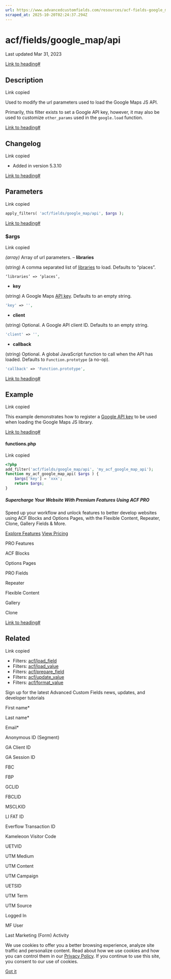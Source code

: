 ```yaml
---
url: https://www.advancedcustomfields.com/resources/acf-fields-google_map-api
scraped_at: 2025-10-20T02:24:37.294Z
---
```


# acf/fields/google\_map/api

Last updated Mar 31, 2023

[Link to heading#](https://www.advancedcustomfields.com/resources/acf-fields-google_map-api/#description)

## Description

Link copied

Used to modify the url parameters used to load the Google Maps JS API.

Primarily, this filter exists to set a Google API key, however, it may also be used to customize `other_params` used in the `google.load` function.

[Link to heading#](https://www.advancedcustomfields.com/resources/acf-fields-google_map-api/#changelog)

## Changelog

Link copied

- Added in version 5.3.10

[Link to heading#](https://www.advancedcustomfields.com/resources/acf-fields-google_map-api/#parameters)

## Parameters

Link copied

```php
apply_filters( 'acf/fields/google_map/api', $args );
```

[Link to heading#](https://www.advancedcustomfields.com/resources/acf-fields-google_map-api/#args)

### $args

Link copied

_(array)_ Array of url parameters.
– **libraries**

(string) A comma separated list of [libraries](https://developers.google.com/maps/documentation/javascript/libraries) to load. Defaults to “places”.
~~~
‘libraries’ => ‘places’,
~~~

- **key**


(string) A Google Maps [API key](https://developers.google.com/maps/documentation/javascript/get-api-key). Defaults to an empty string.


```php
'key' => '',
```

- **client**


(string) Optional. A Google API client ID. Defaults to an empty string.


```php
'client' => '',
```

- **callback**


(string) Optional. A global JavaScript function to call when the API has loaded. Defaults to `Function.prototype` (a no-op).


```php
'callback' => 'Function.prototype',
```


[Link to heading#](https://www.advancedcustomfields.com/resources/acf-fields-google_map-api/#example)

## Example

Link copied

This example demonstrates how to register a [Google API key](https://developers.google.com/maps/documentation/javascript/get-api-key) to be used when loading the Google Maps JS library.

[Link to heading#](https://www.advancedcustomfields.com/resources/acf-fields-google_map-api/#functionsphp)

#### functions.php

Link copied

```php
<?php
add_filter('acf/fields/google_map/api', 'my_acf_google_map_api');
function my_acf_google_map_api( $args ) {
    $args['key'] = 'xxx';
    return $args;
}
```

##### Supercharge Your Website With Premium Features Using ACF PRO

Speed up your workflow and unlock features to better develop websites using ACF Blocks and Options Pages, with the Flexible Content, Repeater,
Clone, Gallery Fields & More.


[Explore Features](https://www.advancedcustomfields.com/pro/) [View Pricing](https://www.advancedcustomfields.com/pro/#pricing-table/)

PRO Features

ACF Blocks

Options Pages

PRO Fields

Repeater

Flexible Content

Gallery

Clone

[Link to heading#](https://www.advancedcustomfields.com/resources/acf-fields-google_map-api/#related)

## Related

Link copied

- Filters: [acf/load\_field](https://www.advancedcustomfields.com/resources/acf-load_field/)
- Filters: [acf/load\_value](https://www.advancedcustomfields.com/resources/acf-load_value/)
- Filters: [acf/prepare\_field](https://www.advancedcustomfields.com/resources/acf-prepare_field/)
- Filters: [acf/update\_value](https://www.advancedcustomfields.com/resources/acf-update_value/)
- Filters: [acf/format\_value](https://www.advancedcustomfields.com/resources/acf-format_value/)

Sign up for the latest Advanced Custom Fields news, updates, and developer tutorials

First name\*

Last name\*

Email\*

Anonymous ID (Segment)

GA Client ID

GA Session ID

FBC

FBP

GCLID

FBCLID

MSCLKID

LI FAT ID

Everflow Transaction ID

Kameleoon Visitor Code

UETVID

UTM Medium

UTM Content

UTM Campaign

UETSID

UTM Term

UTM Source

Logged In

MF User

Last Marketing (Form) Activity

We use cookies to offer you a better browsing experience, analyze site traffic and personalize content. Read about how we use cookies and how you can control them in our [Privacy Policy](https://wpengine.com/legal/privacy/). If you continue to use this site, you consent to our use of cookies.

[Got it](https://www.advancedcustomfields.com/resources/acf-fields-google_map-api/#)